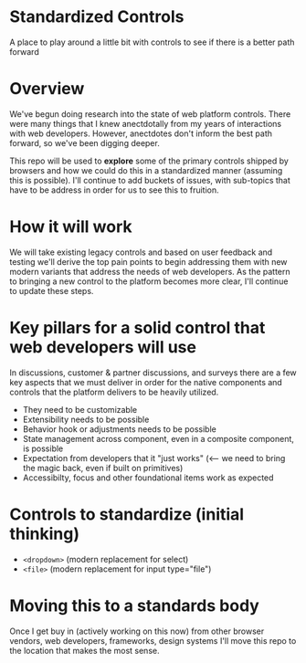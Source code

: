 # Standardized Controls
A place to play around a little bit with controls to see if there is a better path forward

# Overview
We've begun doing research into the state of web platform controls. There were many things that I knew anectdotally
from my years of interactions with web developers. However, anectdotes don't inform the best path forward, so we've 
been digging deeper.

This repo will be used to **explore** some of the primary controls shipped by browsers and how we could do this in a standardized
manner (assuming this is possible). I'll continue to add buckets of issues, with sub-topics that have to be address in order
for us to see this to fruition.

# How it will work
We will take existing legacy controls and based on user feedback and testing we'll derive the top pain points to begin
addressing them with new modern variants that address the needs of web developers. As the pattern to bringing a new control
to the platform becomes more clear, I'll continue to update these steps.

# Key pillars for a solid control that web developers will use
In discussions, customer & partner discussions, and surveys there are a few key aspects that we must deliver in order
for the native components and controls that the platform delivers to be heavily utilized.

* They need to be customizable
* Extensibility needs to be possible
* Behavior hook or adjustments needs to be possible
* State management across component, even in a composite component, is possible
* Expectation from developers that it "just works" (<-- we need to bring the magic back, even if built on primitives)
* Accessibilty, focus and other foundational items work as expected

# Controls to standardize (initial thinking)
* `<dropdown>` (modern replacement for select)
* `<file>` (modern replacement for input type="file")

# Moving this to a standards body
Once I get buy in (actively working on this now) from other browser vendors, web developers, frameworks, design systems I'll
move this repo to the location that makes the most sense.
